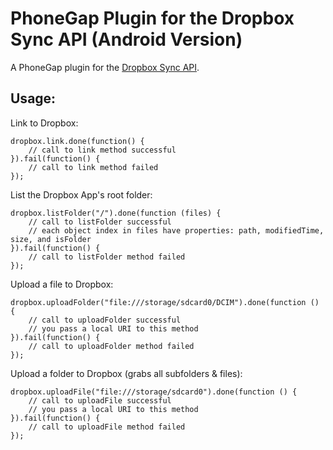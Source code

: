 # PhoneGap Plugin for the Dropbox Sync API (Android Version) #

A PhoneGap plugin for the [Dropbox Sync API](https://www.dropbox.com/developers/sync).


Usage:
-----------
Link to Dropbox:

```
dropbox.link.done(function() {
    // call to link method successful
}).fail(function() {
    // call to link method failed
});
```

List the Dropbox App's root folder:
```
dropbox.listFolder("/").done(function (files) {
    // call to listFolder successful
    // each object index in files have properties: path, modifiedTime, size, and isFolder
}).fail(function() {
    // call to listFolder method failed
});
```

Upload a file to Dropbox:
```
dropbox.uploadFolder("file:///storage/sdcard0/DCIM").done(function () {
    // call to uploadFolder successful
    // you pass a local URI to this method
}).fail(function() {
    // call to uploadFolder method failed
});
```

Upload a folder to Dropbox (grabs all subfolders & files):
```
dropbox.uploadFile("file:///storage/sdcard0").done(function () {
    // call to uploadFile successful
    // you pass a local URI to this method
}).fail(function() {
    // call to uploadFile method failed
});
```
